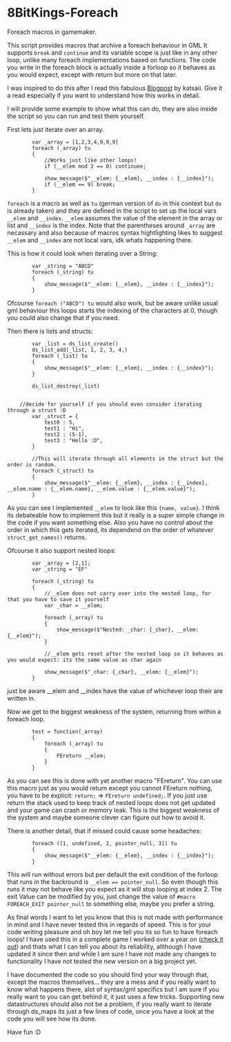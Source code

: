 # 8BitKings-Foreach
Foreach macros in gamemaker.

This script provides macros that archive a foreach behaviour in GML
It supports ```break``` and ```continue``` and its variable scope is just like in any other loop, unlike many foreach implementations based on functions.
The code you write in the foreach block is actually inside a forloop so it behaves as you would expect, except with return but more on that later.

I was inspired to do this after I read this fabulous [Blogpost](https://www.katsaii.com/content/blog/post/gml+syntax+extensions.html) by katsaii. Give it a read especially if you want to understand how this works in detail.

I will provide some example to show what this can do, they are also inside the script so you can run and test them yourself.


First lets just iterate over an array.
```
		var _array = [1,2,3,4,9,9,9]
		foreach (_array) tu
		{
			//Works just like other loops!
			if (__elem mod 2 == 0) continuee;		
		
			show_message($"__elem: {__elem}, __index : {__index}");
			if (__elem == 9) break;
		}
```
```foreach``` is a macro as well as ```tu``` (german version of ```do``` in this context but ```do``` is already taken) and they are defined in the script to set up the local vars ```__elem``` and ```__index```.
```__elem``` assumes the value of the element in the array or list and ```__index``` is the index.
Note that the parentheses around ```_array``` are necassary and also because of macros syntax hightlighting likes to suggest ```__elem``` and ```__index``` are not local vars, idk whats happening there.

This is how it could look when iterating over a String:
```
		var _string = "ABCD"
		foreach (_string) tu
		{
			show_message($"__elem: {__elem}, __index : {__index}");
		}

```
Ofcourse ``` foreach ("ABCD") tu ``` would also work, but be aware unlike usual gml behaviour this loops starts the indexing of the characters at 0, though you could also change that if you need.

Then there is lists and structs:
```
		var _list = ds_list_create()
		ds_list_add(_list, 1, 2, 3, 4,)
		foreach (_list) tu
		{
			show_message($"__elem: {__elem}, __index : {__index}");
		}
	
		ds_list_destroy(_list)


    //decide for yourself if you should even consider iterating through a struct :D	
		var _struct = {
			test0 : 5,
			test1 : "Hi",
			test2 : (5-1),
			test3 : "Hello :D",
		}
	
		//This will iterate through all elements in the struct but the order is random.
		foreach (_struct) tu
		{
			show_message($"__elem: {__elem}, __index : {__index}, __elem.name : {__elem.name}, __elem.value : {__elem.value}");
		}

```
As you can see I implemented ```__elem``` to look like this ``` {name, value} ```. I think its debateable how to implement this but it really is a super simple change in the code if you want something else.
Also you have no control about the order in which this gets iterated, its dependend on the order of whatever ```struct_get_names()``` returns. 

Ofcourse it also support nested loops:

```
		var _array = [2,1];
		var _string = "EF"

		foreach (_string) tu
		{
			//__elem does not carry over into the nested loop, for that you have to save it yourself
			var _char = __elem;
	
			foreach (_array) tu
			{
				show_message($"Nested: _char: {_char}, __elem: {__elem}");
			}
	
			//__elem gets reset after the nested loop so it behaves as you would expect: its the same value as char again
	
			show_message($"_char: {_char}, __elem: {__elem}");
		}
```
just be aware __elem and __index have the value of whichever loop their are written in.


Now we get to the biggest weakness of the system, returning from within a foreach loop.
```
		test = function(_array)
		{
			foreach (_array) tu
			{
				FEreturn __elem;
			}
		}
```
As you can see this is done with yet another macro "FEreturn".
You can use this macro just as you would return except you cannot FEreturn nothing, you have to be explicit: ``` return; ``` => ``` FEreturn undefined; ```.
If you just use return the stack used to keep track of nested loops does not get updated and your game can crash or memory leak. This is the biggest weakness of the system and maybe someone clever can figure out how to avoid it.

There is another detail, that if missed could cause some headaches:
```
		foreach ([1, undefined, 2, pointer_null, 3]) tu
		{
			show_message($"__elem: {__elem}, __index : {__index}");
		}
```
This will run without errors but per default the exit condition of the forloop that runs in the backround is  ``` __elem == pointer_null ```.
So even though this runs it may not behave like you expect as it will stop looping at index 2. The exit Value can be modified by you, just change the value of ``` #macro FOREACH_EXIT pointer_null ```
to something else, maybe you prefer a string.


As final words I want to let you know that this is not made with performance in mind and I have never tested this in regards of speed. This is for your code writing pleasure and oh boy let me tell you its so fun to have foreach loops! I have used this in a complete game I worked over a year on ([check it out](https://8bitking.itch.io/eoa-cold-blood)) and thats what I can tell you about its reliability, allthough I have updated it since then and while I am sure I have not made any changes to functionality I have not tested the new version on a big project yet.


I have documented the code so you should find your way through that, except the macros themselves... they are a mess and if you really want to know what happens there, alot of syntax/gml specifics but I am sure if you really want to you can get behind it, it just uses a few tricks. Supporting new datastructures should also not be a problem, if you really want to iterate through ds_maps its just a few lines of code, once you have a look at the code you will see how its done.


Have fun :D
